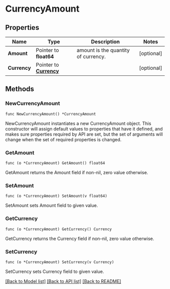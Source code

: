 # CurrencyAmount

## Properties

Name | Type | Description | Notes
------------ | ------------- | ------------- | -------------
**Amount** | Pointer to **float64** | amount is the quantity of currency. | [optional] 
**Currency** | Pointer to [**Currency**](Currency.md) |  | [optional] 

## Methods

### NewCurrencyAmount

`func NewCurrencyAmount() *CurrencyAmount`

NewCurrencyAmount instantiates a new CurrencyAmount object.
This constructor will assign default values to properties that have it defined,
and makes sure properties required by API are set, but the set of arguments
will change when the set of required properties is changed.

### GetAmount

`func (o *CurrencyAmount) GetAmount() float64`

GetAmount returns the Amount field if non-nil, zero value otherwise.

### SetAmount

`func (o *CurrencyAmount) SetAmount(v float64)`

SetAmount sets Amount field to given value.

### GetCurrency

`func (o *CurrencyAmount) GetCurrency() Currency`

GetCurrency returns the Currency field if non-nil, zero value otherwise.

### SetCurrency

`func (o *CurrencyAmount) SetCurrency(v Currency)`

SetCurrency sets Currency field to given value.


[[Back to Model list]](../README.md#documentation-for-models) [[Back to API list]](../README.md#documentation-for-api-endpoints) [[Back to README]](../README.md)


